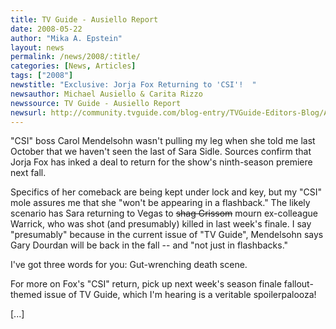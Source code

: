 ```yaml
---
title: TV Guide - Ausiello Report
date: 2008-05-22
author: "Mika A. Epstein"
layout: news
permalink: /news/2008/:title/
categories: [News, Articles]
tags: ["2008"]
newstitle: "Exclusive: Jorja Fox Returning to 'CSI'!  "
newsauthor: Michael Ausiello & Carita Rizzo
newssource: TV Guide - Ausiello Report
newsurl: http://community.tvguide.com/blog-entry/TVGuide-Editors-Blog/Ausiello-Report/Ausiello-Scoop-Jorja/800040233
---
```


"CSI" boss Carol Mendelsohn wasn't pulling my leg when she told me last October that we haven't seen the last of Sara Sidle. Sources confirm that Jorja Fox has inked a deal to return for the show's ninth-season premiere next fall.

Specifics of her comeback are being kept under lock and key, but my "CSI" mole assures me that she "won't be appearing in a flashback." The likely scenario has Sara returning to Vegas to ~~shag Grissom~~ mourn ex-colleague Warrick, who was shot (and presumably) killed in last week's finale. I say "presumably" because in the current issue of "TV Guide", Mendelsohn says Gary Dourdan will be back in the fall -- and "not just in flashbacks."

I've got three words for you: Gut-wrenching death scene.

For more on Fox's "CSI" return, pick up next week's season finale fallout-themed issue of TV Guide, which I'm hearing is a veritable spoilerpalooza!

[...]
